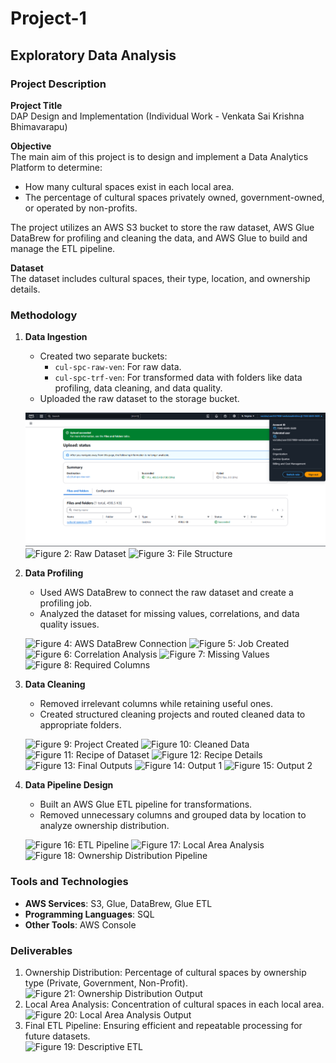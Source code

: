 # Project-1

## Exploratory Data Analysis

### Project Description
**Project Title**  
DAP Design and Implementation (Individual Work - Venkata Sai Krishna Bhimavarapu)  

**Objective**  
The main aim of this project is to design and implement a Data Analytics Platform to determine:  
- How many cultural spaces exist in each local area.  
- The percentage of cultural spaces privately owned, government-owned, or operated by non-profits.  

The project utilizes an AWS S3 bucket to store the raw dataset, AWS Glue DataBrew for profiling and cleaning the data, and AWS Glue to build and manage the ETL pipeline.  

**Dataset**  
The dataset includes cultural spaces, their type, location, and ownership details.  

### Methodology
1. **Data Ingestion**  
   - Created two separate buckets:
     - `cul-spc-raw-ven`: For raw data.
     - `cul-spc-trf-ven`: For transformed data with folders like data profiling, data cleaning, and data quality.
   - Uploaded the raw dataset to the storage bucket.

   ![Figure 1: Storage Buckets](storage.png)
   ![Figure 2: Raw Dataset](image-path-2)
   ![Figure 3: File Structure](image-path-3)

2. **Data Profiling**  
   - Used AWS DataBrew to connect the raw dataset and create a profiling job.
   - Analyzed the dataset for missing values, correlations, and data quality issues.

   ![Figure 4: AWS DataBrew Connection](image-path-4)
   ![Figure 5: Job Created](image-path-5)
   ![Figure 6: Correlation Analysis](image-path-6)
   ![Figure 7: Missing Values](image-path-7)
   ![Figure 8: Required Columns](image-path-8)

3. **Data Cleaning**  
   - Removed irrelevant columns while retaining useful ones.
   - Created structured cleaning projects and routed cleaned data to appropriate folders.

   ![Figure 9: Project Created](image-path-9)
   ![Figure 10: Cleaned Data](image-path-10)
   ![Figure 11: Recipe of Dataset](image-path-11)
   ![Figure 12: Recipe Details](image-path-12)
   ![Figure 13: Final Outputs](image-path-13)
   ![Figure 14: Output 1](image-path-14)
   ![Figure 15: Output 2](image-path-15)

4. **Data Pipeline Design**  
   - Built an AWS Glue ETL pipeline for transformations.
   - Removed unnecessary columns and grouped data by location to analyze ownership distribution.

   ![Figure 16: ETL Pipeline](image-path-16)
   ![Figure 17: Local Area Analysis](image-path-17)
   ![Figure 18: Ownership Distribution Pipeline](image-path-18)

### Tools and Technologies
- **AWS Services**: S3, Glue, DataBrew, Glue ETL
- **Programming Languages**: SQL
- **Other Tools**: AWS Console

### Deliverables
1. Ownership Distribution: Percentage of cultural spaces by ownership type (Private, Government, Non-Profit).  
   ![Figure 21: Ownership Distribution Output](image-path-21)  
2. Local Area Analysis: Concentration of cultural spaces in each local area.  
   ![Figure 20: Local Area Analysis Output](image-path-20)
3. Final ETL Pipeline: Ensuring efficient and repeatable processing for future datasets.  
   ![Figure 19: Descriptive ETL](image-path-19)
